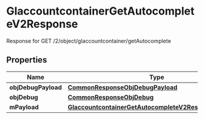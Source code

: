 

# GlaccountcontainerGetAutocompleteV2Response

Response for GET /2/object/glaccountcontainer/getAutocomplete

## Properties

| Name | Type | Description | Notes |
|------------ | ------------- | ------------- | -------------|
|**objDebugPayload** | [**CommonResponseObjDebugPayload**](CommonResponseObjDebugPayload.md) |  |  |
|**objDebug** | [**CommonResponseObjDebug**](CommonResponseObjDebug.md) |  |  [optional] |
|**mPayload** | [**GlaccountcontainerGetAutocompleteV2ResponseMPayload**](GlaccountcontainerGetAutocompleteV2ResponseMPayload.md) |  |  |



